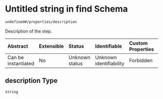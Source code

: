 # Untitled string in find Schema

```txt
undefined#/properties/description
```

Description of the step.

| Abstract            | Extensible | Status         | Identifiable            | Custom Properties | Additional Properties | Access Restrictions | Defined In                                                           |
| :------------------ | :--------- | :------------- | :---------------------- | :---------------- | :-------------------- | :------------------ | :------------------------------------------------------------------- |
| Can be instantiated | No         | Unknown status | Unknown identifiability | Forbidden         | Allowed               | none                | [find\_v2.schema.json\*](find_v2.schema.json "open original schema") |

## description Type

`string`
